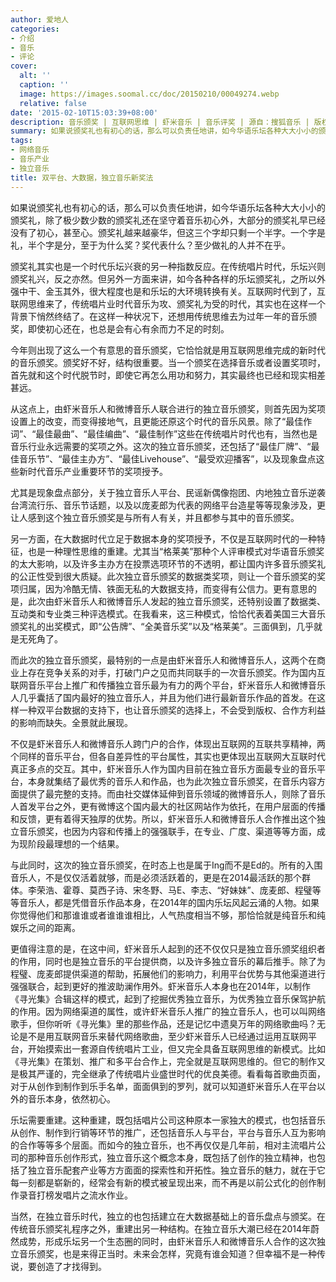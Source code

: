 ```yaml
---
author: 爱地人
categories:
- 介绍
- 音乐
- 评论
cover:
  alt: ''
  caption: ''
  image: https://images.soomal.cc/doc/20150210/00049274.webp
  relative: false
date: '2015-02-10T15:03:39+08:00'
description: 音乐颁奖 | 互联网思维 | 虾米音乐 | 音乐评奖 | 源自：搜狐音乐 | 版权：转载 |  平均/总评分：09.67/29
summary: 如果说颁奖礼也有初心的话，那么可以负责任地讲，如今华语乐坛各种大大小小的颁奖礼，除了极少数少数的颁奖礼还在坚守着音乐初心外，大部分的颁奖礼早已经没有了初心，甚至心。颁奖礼越来越豪华，但这三个字却只剩一个半字。一个字是礼，半个字是分，至于为什么奖？奖代表什么？至少做礼的人并不在乎……
tags:
- 网络音乐
- 音乐产业
- 独立音乐
title: 双平台、大数据，独立音乐新奖法
---
```


如果说颁奖礼也有初心的话，那么可以负责任地讲，如今华语乐坛各种大大小小的颁奖礼，除了极少数少数的颁奖礼还在坚守着音乐初心外，大部分的颁奖礼早已经没有了初心，甚至心。颁奖礼越来越豪华，但这三个字却只剩一个半字。一个字是礼，半个字是分，至于为什么奖？奖代表什么？至少做礼的人并不在乎。

颁奖礼其实也是一个时代乐坛兴衰的另一种指数反应。在传统唱片时代，乐坛兴则颁奖礼兴，反之亦然。但另外一方面来讲，如今各种各样的乐坛颁奖礼，之所以外强中干、金玉其外，很大程度也是和乐坛的大环境转换有关。互联网时代到了，互联网思维来了，传统唱片业时代音乐为攻、颁奖礼为受的时代，其实也在这样一个背景下悄然终结了。在这样一种状况下，还想用传统思维去为过年一年的音乐颁奖，即使初心还在，也总是会有心有余而力不足的时刻。

今年则出现了这么一个有意思的音乐颁奖，它恰恰就是用互联网思维完成的新时代的音乐颁奖。颁奖好不好，结构很重要。当一个颁奖在选择音乐或者设置奖项时，首先就和这个时代脱节时，即使它再怎么用功和努力，其实最终也已经和现实相差甚远。

从这点上，由虾米音乐人和微博音乐人联合进行的独立音乐颁奖，则首先因为奖项设置上的改变，而变得接地气，且更能还原这个时代的音乐风景。除了“最佳作词”、“最佳最曲”、“最佳编曲”、“最佳制作”这些在传统唱片时代也有，当然也是音乐行业永远需要的奖项之外。这次的独立音乐颁奖，还包括了“最佳厂牌”、“最佳音乐节”、“最佳主办方”、“最佳Livehouse”、“最受欢迎播客”，以及现象盘点这些新时代音乐产业重要环节的奖项授予。

尤其是现象盘点部分，关于独立音乐人平台、民谣新偶像抱团、内地独立音乐逆袭台湾流行乐、音乐节话题，以及以庞麦郎为代表的网络平台造星等等现象涉及，更让人感到这个独立音乐颁奖是与所有人有关，并且都参与其中的音乐颁奖。

另一方面，在大数据时代立足于数据本身的奖项授予，不仅是互联网时代的一种特征，也是一种理性思维的重建。尤其当“格莱美”那种个人评审模式对华语音乐颁奖的太大影响，以及许多主办方在投票选项环节的不透明，都让国内许多音乐颁奖礼的公正性受到很大质疑。此次独立音乐颁奖的数据类奖项，则让一个音乐颁奖的奖项归属，因为冷酷无情、铁面无私的大数据支持，而变得有公信力。更有意思的是，此次由虾米音乐人和微博音乐人发起的独立音乐颁奖，还特别设置了数据类、互动类和专业类三种评选模式。在我看来，这三种模式，恰恰代表着美国三大音乐颁奖礼的出奖模式，即“公告牌”、“全美音乐奖”以及“格莱美”。三面俱到，几乎就是无死角了。

而此次的独立音乐颁奖，最特别的一点是由虾米音乐人和微博音乐人，这两个在商业上存在竞争关系的对手，打破门户之见而共同联手的一次音乐颁奖。作为国内互联网音乐平台上推广和传播独立音乐最为有力的两个平台，虾米音乐人和微博音乐人几乎囊括了国内最好的独立音乐人，并且为他们进行最新音乐作品的首发。在这样一种双平台数据的支持下，也让音乐颁奖的选择上，不会受到版权、合作方利益的影响而缺失。全景就此展现。

不仅是虾米音乐人和微博音乐人跨门户的合作，体现出互联网的互联共享精神，两个同样的音乐平台，但各自差异性的平台属性，其实也更体现出互联网大互联时代真正多点的交互。其中，虾米音乐人作为国内目前在独立音乐方面最专业的音乐平台，本身就集结了最优秀的音乐人和作品，也为此次独立音乐颁奖，在音乐内容方面提供了最完整的支持。而由社交媒体延伸到音乐领域的微博音乐人，则除了音乐人首发平台之外，更有微博这个国内最大的社区网站作为依托，在用户层面的传播和反馈，更有着得天独厚的优势。所以，虾米音乐人和微博音乐人合作推出这个独立音乐颁奖，也因为内容和传播上的强强联手，在专业、广度、渠道等等方面，成为现阶段最理想的一个结果。

与此同时，这次的独立音乐颁奖，在时态上也是属于Ing而不是Ed的。所有的入围音乐人，不是仅仅活着就够，而是必须活跃着的，更是在2014最活跃的那个群体。李荣浩、霍尊、莫西子诗、宋冬野、马E、李志、“好妹妹”、庞麦郎、程璧等等音乐人，都是凭借音乐作品本身，在2014年的国内乐坛风起云涌的人物。如果你觉得他们和那谁谁或者谁谁谁相比，人气热度相当不够，那恰恰就是纯音乐和纯娱乐之间的距离。

更值得注意的是，在这中间，虾米音乐人起到的还不仅仅只是独立音乐颁奖组织者的作用，同时也是独立音乐的平台提供商，以及许多独立音乐的幕后推手。除了为程璧、庞麦郎提供渠道的帮助，拓展他们的影响力，利用平台优势与其他渠道进行强强联合，起到更好的推波助澜作用外。虾米音乐人本身也在2014年，以制作《寻光集》合辑这样的模式，起到了挖掘优秀独立音乐，为优秀独立音乐保驾护航的作用。因为网络渠道的属性，或许虾米音乐人推广的独立音乐人，也可以叫网络歌手，但你听听《寻光集》里的那些作品，还是记忆中遗臭万年的网络歌曲吗？无论是不是用互联网音乐来替代网络歌曲，至少虾米音乐人已经通过运用互联网平台，开始摸索出一套源自传统唱片工业，但又完全具备互联网思维的新模式。比如《寻光集》在策划、推广和多平台合作上，完全就是互联网思维的。但它的制作又是极其严谨的，完全继承了传统唱片业盛世时代的优良美德。看看每首歌曲页面，对于从创作到制作到乐手名单，面面俱到的罗列，就可以知道虾米音乐人在平台以外的音乐本身，依然初心。

乐坛需要重建。这种重建，既包括唱片公司这种原本一家独大的模式，也包括音乐从创作、制作到行销等环节的推广，还包括音乐人与平台，平台与音乐人互为影响的合作等等多个层面。而如今的独立音乐，也不再仅仅是几年前，相对主流唱片公司的那种音乐创作形式，独立音乐这个概念本身，既包括了创作的独立精神，也包括了独立音乐配套产业等方方面面的探索性和开拓性。独立音乐的魅力，就在于它每一刻都是崭新的，经常会有新的模式被呈现出来，而不再是以前公式化的创作制作录音打榜发唱片之流水作业。

当然，在独立音乐时代，独立的也包括建立在大数据基础上的音乐盘点与颁奖。在传统音乐颁奖礼程序之外，重建出另一种结构。在独立音乐大潮已经在2014年蔚然成势，形成乐坛另一个生态圈的同时，由虾米音乐人和微博音乐人合作的这次独立音乐颁奖，也是来得正当时。未来会怎样，究竟有谁会知道？但幸福不是一种传说，要创造了才找得到。